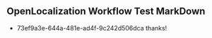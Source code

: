 ## OpenLocalization Workflow Test MarkDown

* 73ef9a3e-644a-481e-ad4f-9c242d506dca 
thanks!



<!--HONumber=Jan16_HO3-->
